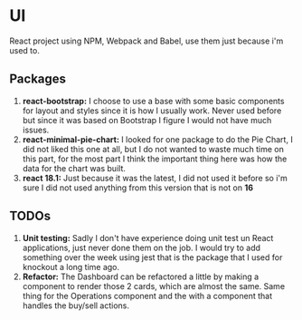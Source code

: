 
# UI

React project using NPM, Webpack and Babel, use them just because i'm used to.

## Packages
 1. **react-bootstrap:** I choose to use a base with some basic components for layout and styles since it is how I usually work. Never used before but since it was based on Bootstrap I figure I would not have much issues.
 2. **react-minimal-pie-chart:** I looked for one package to do the Pie Chart, I did not liked this one at all, but I do not wanted to waste much time on this part, for the most part I think the important thing here was how the data for the chart was built.
 3. **react 18.1:** Just because it was the latest, I did not used it before so i'm sure I did not used anything from this version that is not on **16**


## TODOs

 1. **Unit testing:** Sadly I don't have experience doing unit test un React applications, just never done them on the job. I would try to add something over the week using jest that is the package that I used for knockout a long time ago.
 2. **Refactor:** The Dashboard can be refactored a little by making a component to render those 2 cards, which are almost the same. Same thing for the Operations component and the with a component that handles the buy/sell actions.
